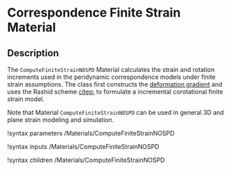 # Correspondence Finite Strain Material

## Description

The `ComputeFiniteStrainNOSPD` Material calculates the strain and rotation increments used in the peridynamic correspondence models under finite strain assumptions. The class first constructs the [deformation gradient](peridynamics/DeformationGradients.md) and uses the Rashid scheme [citep:](rashid1993incremental) to formulate a incremental corotational finite strain model.

Note that Material `ComputeFiniteStrainNOSPD` can be used in general 3D and plane strain modeling and simulation.

!syntax parameters /Materials/ComputeFiniteStrainNOSPD

!syntax inputs /Materials/ComputeFiniteStrainNOSPD

!syntax children /Materials/ComputeFiniteStrainNOSPD
